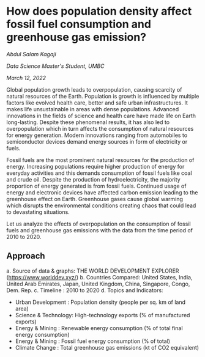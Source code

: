 # **How does population density affect fossil fuel consumption and greenhouse gas emission?** 

*Abdul Salam Kagaji*

*Data Science Master's Student, UMBC*

*March 12, 2022*

Global population growth leads to overpopulation, causing scarcity of natural resources of the Earth. Population is growth is influenced by multiple factors like evolved health care, better and safe urban infrastructures. It makes life unsustainable in areas with dense populations.
Advanced innovations in the fields of science and health care have made life on Earth long-lasting. Despite these phenomenal results, it has also led to overpopulation which in turn affects the consumption of natural resources for energy generation. Modern innovations ranging from automobiles to semiconductor devices demand energy sources in form of electricity or fuels. 

Fossil fuels are the most prominent natural resources for the production of energy. Increasing populations require higher production of energy for everyday activities and this demands consumption of fossil fuels like coal and crude oil. Despite the production of hydroelectricity, the majority proportion of energy generated is from fossil fuels. 
Continued usage of energy and electronic devices have affected carbon emission leading to the greenhouse effect on Earth. Greenhouse gases cause global warming which disrupts the environmental conditions creating chaos that could lead to devastating situations.

Let us analyze the effects of overpopulation on the consumption of fossil fuels and greenhouse gas emissions with the data from the time period of 2010 to 2020.

## Approach

a.	Source of data & graphs: THE WORLD DEVELOPMENT EXPLORER (https://www.worlddev.xyz/) 
b.	Countries Compared: United States, India, United Arab Emirates, Japan, United Kingdom, China, Singapore, Congo, Dem. Rep.
c.	Timeline : 2010 to 2020
d.	Topics and Indicators:
-	Urban Development : Population density (people per sq. km of land area)
- Science & Technology: High-technology exports (% of manufactured exports)
- Energy & Mining : Renewable energy consumption (% of total final energy consumption)
- Energy & Mining : Fossil fuel energy consumption (% of total)
- Climate Change : Total greenhouse gas emissions (kt of CO2 equivalent)
